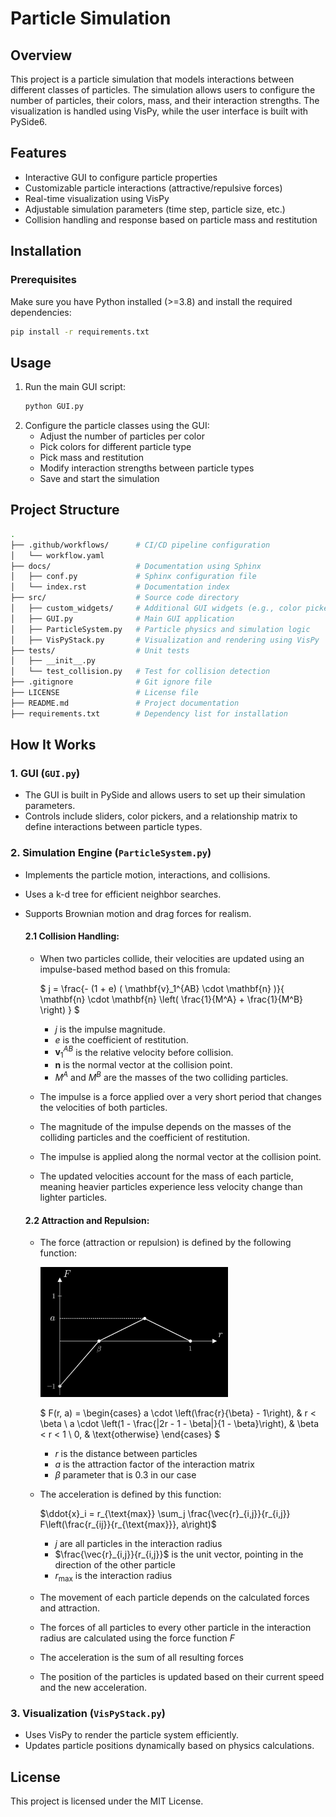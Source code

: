 # Particle Simulation

## Overview
This project is a particle simulation that models interactions between different classes of particles. The simulation allows users to configure the number of particles, their colors, mass, and their interaction strengths. The visualization is handled using VisPy, while the user interface is built with PySide6.

## Features
- Interactive GUI to configure particle properties
- Customizable particle interactions (attractive/repulsive forces)
- Real-time visualization using VisPy
- Adjustable simulation parameters (time step, particle size, etc.)
- Collision handling and response based on particle mass and restitution

## Installation
### Prerequisites
Make sure you have Python installed (>=3.8) and install the required dependencies:

```sh
pip install -r requirements.txt
```

## Usage
1. Run the main GUI script:
   ```sh
   python GUI.py
   ```
2. Configure the particle classes using the GUI:
   - Adjust the number of particles per color
   - Pick colors for different particle type
   - Pick mass and restitution
   - Modify interaction strengths between particle types
   - Save and start the simulation

## Project Structure
```sh
.
├── .github/workflows/      # CI/CD pipeline configuration
│   └── workflow.yaml
├── docs/                   # Documentation using Sphinx
│   ├── conf.py             # Sphinx configuration file
│   └── index.rst           # Documentation index
├── src/                    # Source code directory
│   ├── custom_widgets/     # Additional GUI widgets (e.g., color picker)
│   ├── GUI.py              # Main GUI application
│   ├── ParticleSystem.py   # Particle physics and simulation logic
│   ├── VisPyStack.py       # Visualization and rendering using VisPy
├── tests/                  # Unit tests
│   ├── __init__.py
│   └── test_collision.py   # Test for collision detection
├── .gitignore              # Git ignore file
├── LICENSE                 # License file
├── README.md               # Project documentation
├── requirements.txt        # Dependency list for installation
```

## How It Works
### 1. GUI (`GUI.py`)
- The GUI is built in PySide and allows users to set up their simulation parameters.
- Controls include sliders, color pickers, and a relationship matrix to define interactions between particle types.

### 2. Simulation Engine (`ParticleSystem.py`)
- Implements the particle motion, interactions, and collisions.
- Uses a k-d tree for efficient neighbor searches.
- Supports Brownian motion and drag forces for realism.

    #### 2.1 Collision Handling:
    -  When two particles collide, their velocities are updated using an impulse-based method based on this fromula:

        $ j = \frac{- (1 + e) ( \mathbf{v}_1^{AB} \cdot \mathbf{n} )}{ \mathbf{n} \cdot \mathbf{n} \left( \frac{1}{M^A} + \frac{1}{M^B} \right) } $
      
    
        - $j$ is the impulse magnitude.
        - $e$ is the coefficient of restitution.
        - $\mathbf{v}_1^{AB}$ is the relative velocity before collision.
        - $\mathbf{n}$ is the normal vector at the collision point.
        - $M^A$ and $M^B$ are the masses of the two colliding particles.

    - The impulse is a force applied over a very short period that changes the velocities of both particles.

    - The magnitude of the impulse depends on the masses of the colliding particles and the coefficient of restitution.

    - The impulse is applied along the normal vector at the collision point.

    - The updated velocities account for the mass of each particle, meaning heavier particles experience less velocity change than lighter particles.

    #### 2.2 Attraction and Repulsion:
    - The force (attraction or repulsion) is defined by the following function:
    
        <img src="image-1.png" alt="alt-text" width="300"/>

        $ F(r, a) =
        \begin{cases}
        a \cdot \left(\frac{r}{\beta} - 1\right), & r < \beta \\
        a \cdot \left(1 - \frac{|2r - 1 - \beta|}{1 - \beta}\right), & \beta < r < 1 \\
        0, & \text{otherwise}
        \end{cases} $

        - $r$ is the distance between particles
        - $a$ is the attraction factor of the interaction matrix
        - $\beta$ parameter that is 0.3 in our case

    - The acceleration is defined by this function:
    
        $\ddot{x}_i = r_{\text{max}} \sum_j \frac{\vec{r}_{i,j}}{r_{i,j}} F\left(\frac{r_{ij}}{r_{\text{max}}}, a\right)$

        - $j$ are all particles in the interaction radius
        - $\frac{\vec{r}_{i,j}}{r_{i,j}}$ is the unit vector, pointing in the direction of the other particle
        - $r_{\text{max}}$ is the interaction radius

    - The movement of each particle depends on the calculated forces and attraction.
    - The forces of all particles to every other particle in the interaction radius are calculated using the force function  $F$
    - The acceleration is the sum of all resulting forces
    - The position of the particles is updated based on their current speed and the new acceleration.









### 3. Visualization (`VisPyStack.py`)
- Uses VisPy to render the particle system efficiently.
- Updates particle positions dynamically based on physics calculations.


## License
This project is licensed under the MIT License.
